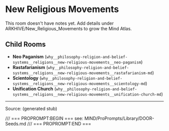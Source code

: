 # New Religious Movements

This room doesn't have notes yet. Add details under ARKHIVE/New_Religious_Movements to grow the Mind Atlas.

## Child Rooms
- **Neo Paganism** (`why__philosophy-religion-and-belief-systems__religions__new-religious-movements__neo-paganism`)
- **Rastafarianism** (`why__philosophy-religion-and-belief-systems__religions__new-religious-movements__rastafarianism-md`)
- **Scientology** (`why__philosophy-religion-and-belief-systems__religions__new-religious-movements__scientology-md`)
- **Unification Church** (`why__philosophy-religion-and-belief-systems__religions__new-religious-movements__unification-church-md`)

---
Source: (generated stub)

/// === PROPROMPT:BEGIN ===
see: MIND/ProPrompts/Library/DOOR-Seeds.md
/// === PROPROMPT:END ===
